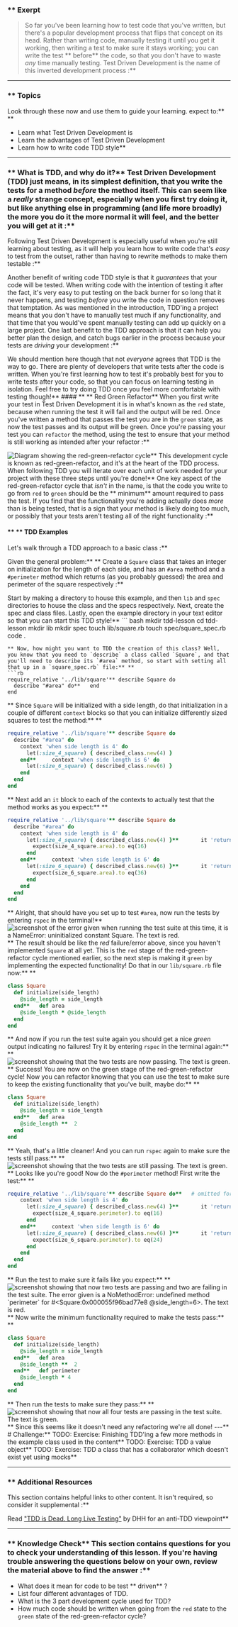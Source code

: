 ### ** Exerpt
>So far you've been learning how to test code that you've written, but there's a popular development process that flips that concept on its head. Rather than writing code, manually testing it until you get it working, then writing a test to make sure it stays working; you can write the test ** before**  the code, so that you don't have to waste *any* time manually testing. Test Driven Development is the name of this inverted development process :**



---


### ** Topics
Look through these now and use them to guide your learning.  expect to:** ** 
- Learn what Test Driven Development is
- Learn the advantages of Test Driven Development
- Learn how to write code TDD style** 

---


### ** What is TDD, and why do it?** Test Driven Development (TDD) just means, in its simplest definition, that you write the tests for a method *before* the method itself. This can seem like a *really* strange concept, especially when you first try doing it, but like anything else in programming (and life more broadly) the more you do it the more normal it will feel, and the better you will get at it :**

Following Test Driven Development is especially useful when you're still learning about testing, as it will help you learn how to write code that's *easy* to test from the outset, rather than having to rewrite methods to make them testable :**

Another benefit of writing code TDD style is that it *guarantees* that your code will be tested. When writing code with the intention of testing it after the fact, it's very easy to put testing on the back burner for so long that it never happens, and testing *before* you write the code in question removes that temptation. As was mentioned in the introduction, TDD'ing a project means that you don't have to manually test much if any functionality, and that time that you would've spent manually testing can add up quickly on a large project. One last benefit to the TDD approach is that it can help you better plan the design, and catch bugs earlier in the process because your tests are *driving* your development :**

We should mention here though that not *everyone* agrees that TDD is the way to go. There are plenty of developers that write tests after the code is written. When you're first learning how to test it's probably best for you to write tests after your code, so that you can focus on learning testing in isolation. Feel free to try doing TDD once you feel more comfortable with testing though!** #### ** ** Red Green Refactor** When you first write your test in Test Driven Development it is in what's known as the `red` state, because when running the test it will fail and the output will be red. Once you've written a method that passes the test you are in the `green` state, as now the test passes and its output will be green. Once you're passing your test you can `refactor` the method, using the test to ensure that your method is still working as intended after your refactor :**

<img src="https://cdn.statically.io/gh/TheOdinProject/curriculum/ab4656dabe528812c252eb7393452251a744e57b/ruby_programming/automated_testing/test_driven_development/imgs/00.png" alt="Diagram showing the red-green-refactor cycle">** This development cycle is known as red-green-refactor, and it's at the heart of the TDD process. When following TDD you will iterate over each unit of work needed for your project with these three steps until you're done!** One key aspect of the red-green-refactor cycle that *isn't* in the name, is that the code you write to go from `red` to `green` should be the ** minimum**  amount required to pass the test. If you find that the functionality you're adding actually does *more* than is being tested, that is a sign that your method is likely doing too much, or possibly that your tests aren't testing all of the right functionality :**


#### ** ** TDD Examples
Let's walk through a TDD approach to a basic class :**

Given the general problem:** ** 
Create a `Square` class that takes an integer on initialization for the length of each side, and has an `#area` method and a `#perimeter` method which returns (as you probably guessed) the area and perimeter of the square respectively :**

Start by making a directory to house this example, and then `lib` and `spec` directories to house the class and the specs respectively. Next, create the spec and class files. Lastly, open the example directory in your text editor so that you can start this TDD style!** ``` bash
mkdir tdd-lesson
cd tdd-lesson
mkdir lib
mkdir spec
touch lib/square.rb
touch spec/square_spec.rb
code .
```
** Now, how might you want to TDD the creation of this class? Well, you know that you need to `describe` a class called `Square`, and that you'll need to describe its `#area` method, so start with setting all that up in a `square_spec.rb` file:** ** 
```rb
require_relative '../lib/square'** describe Square do
  describe "#area" do**   end
end
```
** Since `Square` will be initialized with a side length, do that initialization in a couple of different `context` blocks so that you can initialize differently sized squares to test the method:** ** 
```rb
require_relative '../lib/square'** describe Square do
  describe "#area" do
    context 'when side length is 4' do
      let(:size_4_square) { described_class.new(4) }
    end**     context 'when side length is 6' do
      let(:size_6_square) { described_class.new(6) }
    end
  end
end
```
** Next add an `it` block to each of the contexts to actually test that the method works as you expect:** ** 
```rb
require_relative '../lib/square'** describe Square do
  describe "#area" do
    context 'when side length is 4' do
      let(:size_4_square) { described_class.new(4) }**       it 'returns 16' do
        expect(size_4_square.area).to eq(16)
      end
    end**     context 'when side length is 6' do
      let(:size_6_square) { described_class.new(6) }**       it 'returns 36' do
        expect(size_6_square.area).to eq(36)
      end
    end
  end
end
```
** Alright, that should have you set up to test `#area`, now run the tests by entering `rspec` in the terminal!** <img src="https://cdn.statically.io/gh/TheOdinProject/curriculum/ab4656dabe528812c252eb7393452251a744e57b/ruby_programming/automated_testing/test_driven_development/imgs/01.png" alt="screenshot of the error given when running the test suite at this time, it is a NameError: uninitialized constant Square. The text is red.">** The result should be like the *red* failure/error above, since you haven't implemented `Square` at all yet. This is the `red` stage of the red-green-refactor cycle mentioned earlier, so the next step is making it `green` by implementing the expected functionality! Do that in our `lib/square.rb` file now:** ** 
```rb
class Square
  def initialize(side_length)
    @side_length = side_length
  end**   def area
    @side_length * @side_length
  end
end
```
** And now if you run the test suite again you should get a nice *green* output indicating no failures! Try it by entering `rspec` in the terminal again:** ** 
<img src="https://cdn.statically.io/gh/TheOdinProject/curriculum/ab4656dabe528812c252eb7393452251a744e57b/ruby_programming/automated_testing/test_driven_development/imgs/02.png" alt="screenshot showing that the two tests are now passing. The text is green.">** Success! You are now on the green stage of the red-green-refactor cycle! Now you can refactor knowing that you can use the test to make sure to keep the existing functionality that you've built, maybe do:** ** 
```rb
class Square
  def initialize(side_length)
    @side_length = side_length
  end**   def area
    @side_length **  2
  end
end
```
** Yeah, that's a little cleaner! And you can run `rspec` again to make sure the tests still pass:** ** 
<img src="https://cdn.statically.io/gh/TheOdinProject/curriculum/ab4656dabe528812c252eb7393452251a744e57b/ruby_programming/automated_testing/test_driven_development/imgs/02.png" alt="screenshot showing that the two tests are still passing. The text is green.">** Looks like you're good! Now do the `#perimeter` method! First write the test:** ** 
```rb
require_relative '../lib/square'** describe Square do**   # omitted for brevity**   describe "#perimeter" do
    context 'when side length is 4' do
      let(:size_4_square) { described_class.new(4) }**       it 'returns 16' do
        expect(size_4_square.perimeter).to eq(16)
      end
    end**     context 'when side length is 6' do
      let(:size_6_square) { described_class.new(6) }**       it 'returns 24' do
        expect(size_6_square.perimeter).to eq(24)
      end
    end
  end
end
```
** Run the test to make sure it fails like you expect:** ** 
<img src="https://cdn.statically.io/gh/TheOdinProject/curriculum/ab4656dabe528812c252eb7393452251a744e57b/ruby_programming/automated_testing/test_driven_development/imgs/03.png" alt="screenshot showing that now two tests are passing and two are failing in the test suite. The error given is a NoMethodError: undefined method `perimeter` for #<Square:0x000055f96bad77e8 @side_length=6>. The text is red.">** Now write the minimum functionality required to make the tests pass:** ** 
```rb
class Square
  def initialize(side_length)
    @side_length = side_length
  end**   def area
    @side_length **  2
  end**   def perimeter
    @side_length * 4
  end
end
```
** Then run the tests to make sure they pass:** ** 
<img src="https://cdn.statically.io/gh/TheOdinProject/curriculum/ab4656dabe528812c252eb7393452251a744e57b/ruby_programming/automated_testing/test_driven_development/imgs/04.png" alt="screenshot showing that now all four tests are passing in the test suite. The text is green.">** Since this seems like it doesn't need any refactoring we're all done!
---** # Challenge:** TODO: Exercise: Finishing TDD'ing a few more methods in the example class used in the content** TODO: Exercise: TDD a value object** TODO: Exercise: TDD a class that has a collaborator which doesn't exist yet using mocks** 

---


### ** Additional Resources
This section contains helpful links to other content. It isn't required, so consider it supplemental :**

Read ["TDD is Dead. Long Live Testing"](http://david.heinemeierhansson.com/2014/tdd-is-dead-long-live-testing.html) by DHH for an anti-TDD viewpoint** 

---


### ** Knowledge Check** This section contains questions for you to check your understanding of this lesson. If you're having trouble answering the questions below on your own, review the material above to find the answer :**

- What does it mean for code to be test ** driven** ?
- List four different advantages of TDD.
- What is the 3 part development cycle used for TDD?
- How much code should be written when going from the `red` state to the `green` state of the red-green-refactor cycle?
